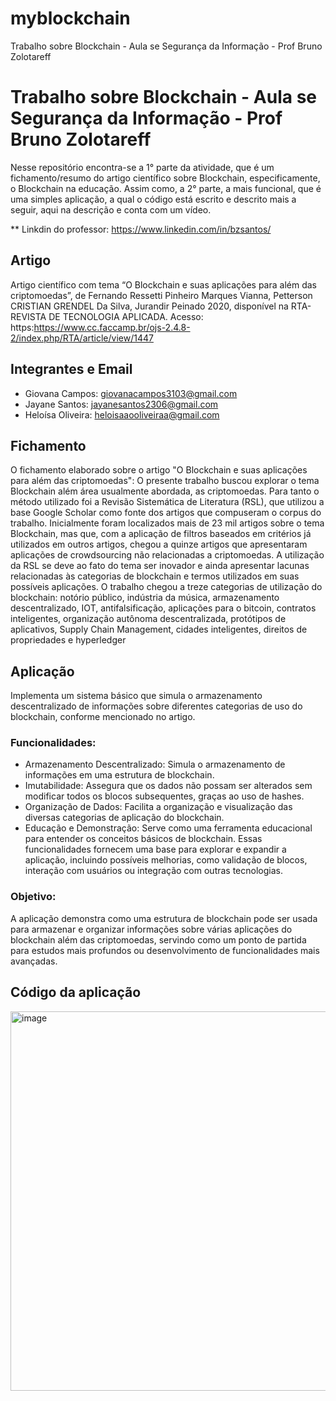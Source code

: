# myblockchain
Trabalho sobre Blockchain - Aula se Segurança da Informação - Prof Bruno Zolotareff
# Trabalho sobre Blockchain - Aula se Segurança da Informação - Prof Bruno Zolotareff

Nesse repositório encontra-se a 1° parte da atividade, que é um fichamento/resumo do artigo científico sobre Blockchain, especificamente, o Blockchain na educação. Assim como, a 2° parte, a mais funcional, que é uma simples aplicação, a qual o código está escrito e descrito mais a seguir, aqui na descrição e conta com um vídeo.

** Linkdin do professor: https://www.linkedin.com/in/bzsantos/

## Artigo
Artigo científico com tema “O Blockchain e suas aplicações para além das criptomoedas”, de Fernando Ressetti Pinheiro Marques Vianna, Petterson CRISTIAN GRENDEL Da Silva, Jurandir Peinado 2020, disponível na RTA- REVISTA DE TECNOLOGIA APLICADA.
Acesso: https:https://www.cc.faccamp.br/ojs-2.4.8-2/index.php/RTA/article/view/1447

## Integrantes e Email
- Giovana Campos: giovanacampos3103@gmail.com
- Jayane Santos: jayanesantos2306@gmail.com
- Heloísa Oliveira: heloisaaooliveiraa@gmail.com 

## Fichamento
O fichamento elaborado sobre o artigo "O Blockchain e suas aplicações para além das criptomoedas": O presente trabalho buscou explorar o tema Blockchain além área usualmente abordada, as criptomoedas. Para tanto o método utilizado foi a Revisão Sistemática de Literatura (RSL), que utilizou a base Google Scholar como fonte dos artigos que compuseram o corpus do trabalho. Inicialmente foram localizados mais de 23 mil artigos sobre o tema Blockchain, mas que, com a aplicação de filtros baseados em critérios já utilizados em outros artigos, chegou a quinze artigos que apresentaram aplicações de crowdsourcing não relacionadas a criptomoedas. A utilização da RSL se deve ao fato do tema ser inovador e ainda apresentar lacunas relacionadas às categorias de blockchain e termos utilizados em suas possíveis aplicações. O trabalho chegou a treze categorias de utilização do blockchain: notório público, indústria da música, armazenamento descentralizado, IOT, antifalsificação, aplicações para o bitcoin, contratos inteligentes, organização autônoma descentralizada, protótipos de aplicativos, Supply Chain Management, cidades inteligentes, direitos de propriedades e hyperledger

## Aplicação
 Implementa um sistema básico que simula o armazenamento descentralizado de informações sobre diferentes categorias de uso do blockchain, conforme mencionado no artigo.
### Funcionalidades:
- Armazenamento Descentralizado: Simula o armazenamento de informações em uma estrutura de blockchain.
- Imutabilidade: Assegura que os dados não possam ser alterados sem modificar todos os blocos subsequentes, graças ao uso de hashes.
- Organização de Dados: Facilita a organização e visualização das diversas categorias de aplicação do blockchain.
- Educação e Demonstração: Serve como uma ferramenta educacional para entender os conceitos básicos de blockchain.
Essas funcionalidades fornecem uma base para explorar e expandir a aplicação, incluindo possíveis melhorias, como validação de blocos, interação com usuários ou integração com outras tecnologias.

### Objetivo:
A aplicação demonstra como uma estrutura de blockchain pode ser usada para armazenar e organizar informações sobre várias aplicações do blockchain além das criptomoedas, servindo como um ponto de partida para estudos mais profundos ou desenvolvimento de funcionalidades mais avançadas.
## Código da aplicação
<img width="607" alt="image" src="[img/img.png](https://github.com/ProjectCampos/myblockchain/blob/main/img/img.PNG)">


